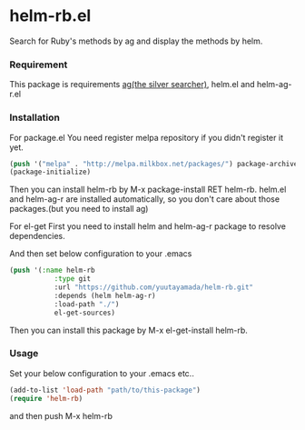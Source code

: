 # helm-rb.el

Search for Ruby's methods by ag and display the methods by helm.

### Requirement
This package is requirements [ag(the silver searcher)](https://github.com/ggreer/the_silver_searcher), helm.el and helm-ag-r.el

### Installation

For package.el
You need register melpa repository if you didn't register it yet.

```lisp
(push '("melpa" . "http://melpa.milkbox.net/packages/") package-archives)
(package-initialize)
```

Then you can install helm-rb by M-x package-install RET helm-rb.
helm.el and helm-ag-r are installed automatically, so you don't care about those packages.(but you need to install ag)


For el-get
First you need to install helm and helm-ag-r package to resolve dependencies.

And then set below configuration to your .emacs

```lisp
(push '(:name helm-rb
           :type git
           :url "https://github.com/yuutayamada/helm-rb.git"
           :depends (helm helm-ag-r)
           :load-path "./")
           el-get-sources)
```

Then you can install this package by M-x el-get-install helm-rb.

### Usage
Set your below configuration to your .emacs etc..

```lisp
(add-to-list 'load-path "path/to/this-package")
(require 'helm-rb)
```

and then push M-x helm-rb
